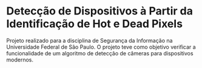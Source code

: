 # Detecção de Dispositivos à Partir da Identificação de Hot e Dead Pixels
Projeto realizado para a disciplina de Segurança da Informação na Universidade Federal de São Paulo. O projeto teve como objetivo verificar a funcionalidade de um algoritmo de detecção de câmeras para dispositivos modernos.
